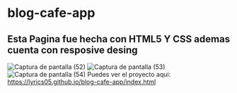 # blog-cafe-app
## Esta Pagina fue hecha con HTML5 Y CSS ademas cuenta con resposive desing
![Captura de pantalla (52)](https://user-images.githubusercontent.com/105133048/217139504-ec8f9fbe-9d99-4765-ac41-578fcd401d23.png)
![Captura de pantalla (53)](https://user-images.githubusercontent.com/105133048/217139519-986f1a24-086f-4f29-9005-eafe9f3dd8ab.png)
![Captura de pantalla (54)](https://user-images.githubusercontent.com/105133048/217139578-1c9147d0-26c4-4f86-9440-450806e1c272.png)
Puedes ver el proyecto aqui:
https://lyrics05.github.io/blog-cafe-app/index.html

